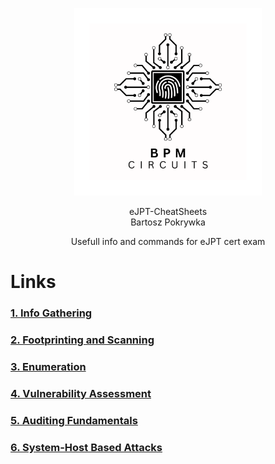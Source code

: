 <p align="center">
    <img src="LogoBiggerBW.png" alt="BPM Circuits" width="300" />
</p>

<p align="center">
  eJPT-CheatSheets<br>
  Bartosz Pokrywka
</p>

<p align="center">
    Usefull info and commands for eJPT cert exam
</p>

# Links
### [1. Info Gathering](1.Info%20Gathering.md)
### [2. Footprinting and Scanning](2.Footprinting%20and%20Scanning.md)
### [3. Enumeration](3.Enumeration.md)
### [4. Vulnerability Assessment](4.Vulnerability%20Assessment.md)
### [5. Auditing Fundamentals](#5-auditing-fundamentals)
### [6. System-Host Based Attacks](#6-system-host-based-attacks)